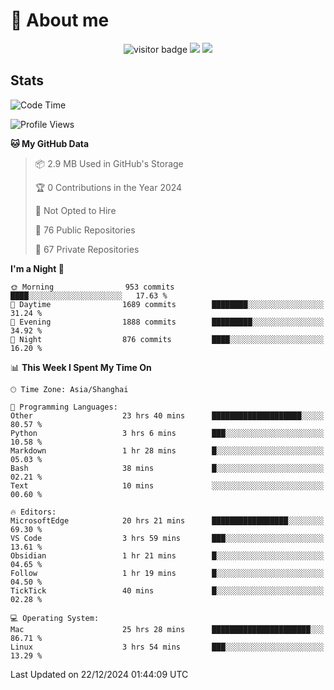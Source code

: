 <!-- ![](https://youpai.roccoshi.top/img/20200804214216.png) -->

# 🧐 About me
 
<p align="center">
<img src="https://visitor-badge.laobi.icu/badge?page_id=Lincest.Lincest&title=hits" alt="visitor badge"/>
<a href="mailto:imroccoshi@gmail.com"><img src="https://img.shields.io/badge/gmail-imroccoshi%40gmail.com-red"></a>
<a href="https://blog.roccoshi.top"><img src="https://img.shields.io/badge/blog-roccoshi-green"></a>
</p>

## Stats

<!--START_SECTION:waka-->
![Code Time](http://img.shields.io/badge/Code%20Time-1%2C827%20hrs%2023%20mins-blue)

![Profile Views](http://img.shields.io/badge/Profile%20Views-0-blue)

**🐱 My GitHub Data** 

> 📦 2.9 MB Used in GitHub's Storage 
 > 
> 🏆 0 Contributions in the Year 2024
 > 
> 🚫 Not Opted to Hire
 > 
> 📜 76 Public Repositories 
 > 
> 🔑 67 Private Repositories 
 > 
**I'm a Night 🦉** 

```text
🌞 Morning                953 commits         ████░░░░░░░░░░░░░░░░░░░░░   17.63 % 
🌆 Daytime                1689 commits        ████████░░░░░░░░░░░░░░░░░   31.24 % 
🌃 Evening                1888 commits        █████████░░░░░░░░░░░░░░░░   34.92 % 
🌙 Night                  876 commits         ████░░░░░░░░░░░░░░░░░░░░░   16.20 % 
```


📊 **This Week I Spent My Time On** 

```text
🕑︎ Time Zone: Asia/Shanghai

💬 Programming Languages: 
Other                    23 hrs 40 mins      ████████████████████░░░░░   80.57 % 
Python                   3 hrs 6 mins        ███░░░░░░░░░░░░░░░░░░░░░░   10.58 % 
Markdown                 1 hr 28 mins        █░░░░░░░░░░░░░░░░░░░░░░░░   05.03 % 
Bash                     38 mins             █░░░░░░░░░░░░░░░░░░░░░░░░   02.21 % 
Text                     10 mins             ░░░░░░░░░░░░░░░░░░░░░░░░░   00.60 % 

🔥 Editors: 
MicrosoftEdge            20 hrs 21 mins      █████████████████░░░░░░░░   69.30 % 
VS Code                  3 hrs 59 mins       ███░░░░░░░░░░░░░░░░░░░░░░   13.61 % 
Obsidian                 1 hr 21 mins        █░░░░░░░░░░░░░░░░░░░░░░░░   04.65 % 
Follow                   1 hr 19 mins        █░░░░░░░░░░░░░░░░░░░░░░░░   04.50 % 
TickTick                 40 mins             █░░░░░░░░░░░░░░░░░░░░░░░░   02.28 % 

💻 Operating System: 
Mac                      25 hrs 28 mins      ██████████████████████░░░   86.71 % 
Linux                    3 hrs 54 mins       ███░░░░░░░░░░░░░░░░░░░░░░   13.29 % 
```


 Last Updated on 22/12/2024 01:44:09 UTC
<!--END_SECTION:waka-->


